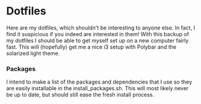 Dotfiles
======


Here are my dotfiles, which shouldn't be interesting to anyone else. In fact, I find it suspicious if you indeed are interested in them!
With this backup of my dotfiles I should be able to get myself set up on a new computer fairly fast.
This will (hopefully) get me a nice i3 setup with Polybar and the solarized light theme.

### Packages

I intend to make a list of the packages and dependencies that I use so they are easily installable in the install_packages.sh. This will most likely never be up to date, but should still ease the fresh install process.
